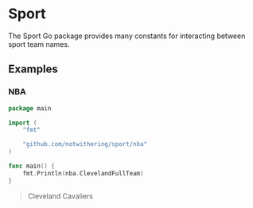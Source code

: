 # Sport

The Sport Go package provides many constants for interacting between sport team names.

## Examples

### NBA

```go
package main

import (
	"fmt"

	"github.com/notwithering/sport/nba"
)

func main() {
	fmt.Println(nba.ClevelandFullTeam)
}
```

> Cleveland Cavaliers